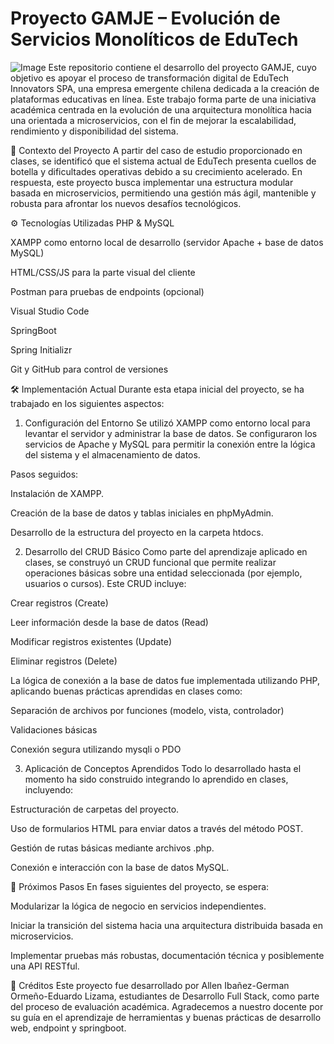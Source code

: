# Proyecto GAMJE – Evolución de Servicios Monolíticos de EduTech
![Image](https://github.com/user-attachments/assets/5c75e880-deba-4cf2-9958-ccd5f8bb9dca)
Este repositorio contiene el desarrollo del proyecto GAMJE, cuyo objetivo es apoyar el proceso de transformación digital de EduTech Innovators SPA, una empresa emergente chilena dedicada a la creación de plataformas educativas en línea. Este trabajo forma parte de una iniciativa académica centrada en la evolución de una arquitectura monolítica hacia una orientada a microservicios, con el fin de mejorar la escalabilidad, rendimiento y disponibilidad del sistema.

📌 Contexto del Proyecto
A partir del caso de estudio proporcionado en clases, se identificó que el sistema actual de EduTech presenta cuellos de botella y dificultades operativas debido a su crecimiento acelerado. En respuesta, este proyecto busca implementar una estructura modular basada en microservicios, permitiendo una gestión más ágil, mantenible y robusta para afrontar los nuevos desafíos tecnológicos.

⚙️ Tecnologías Utilizadas
PHP & MySQL

XAMPP como entorno local de desarrollo (servidor Apache + base de datos MySQL)

HTML/CSS/JS para la parte visual del cliente

Postman para pruebas de endpoints (opcional)

Visual Studio Code

SpringBoot

Spring Initializr

Git y GitHub para control de versiones

🛠️ Implementación Actual
Durante esta etapa inicial del proyecto, se ha trabajado en los siguientes aspectos:

1. Configuración del Entorno
Se utilizó XAMPP como entorno local para levantar el servidor y administrar la base de datos. Se configuraron los servicios de Apache y MySQL para permitir la conexión entre la lógica del sistema y el almacenamiento de datos.

Pasos seguidos:

Instalación de XAMPP.

Creación de la base de datos y tablas iniciales en phpMyAdmin.

Desarrollo de la estructura del proyecto en la carpeta htdocs.

2. Desarrollo del CRUD Básico
Como parte del aprendizaje aplicado en clases, se construyó un CRUD funcional que permite realizar operaciones básicas sobre una entidad seleccionada (por ejemplo, usuarios o cursos). Este CRUD incluye:

Crear registros (Create)

Leer información desde la base de datos (Read)

Modificar registros existentes (Update)

Eliminar registros (Delete)

La lógica de conexión a la base de datos fue implementada utilizando PHP, aplicando buenas prácticas aprendidas en clases como:

Separación de archivos por funciones (modelo, vista, controlador)

Validaciones básicas

Conexión segura utilizando mysqli o PDO

3. Aplicación de Conceptos Aprendidos
Todo lo desarrollado hasta el momento ha sido construido integrando lo aprendido en clases, incluyendo:

Estructuración de carpetas del proyecto.

Uso de formularios HTML para enviar datos a través del método POST.

Gestión de rutas básicas mediante archivos .php.

Conexión e interacción con la base de datos MySQL.

🔄 Próximos Pasos
En fases siguientes del proyecto, se espera:

Modularizar la lógica de negocio en servicios independientes.

Iniciar la transición del sistema hacia una arquitectura distribuida basada en microservicios.

Implementar pruebas más robustas, documentación técnica y posiblemente una API RESTful.

🤝 Créditos
Este proyecto fue desarrollado por Allen Ibañez-German Ormeño-Eduardo Lizama, estudiantes de Desarrollo Full Stack, como parte del proceso de evaluación académica. Agradecemos a nuestro docente por su guía en el aprendizaje de herramientas y buenas prácticas de desarrollo web, endpoint y springboot.
